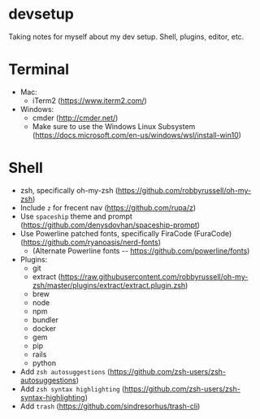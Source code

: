 # devsetup
Taking notes for myself about my dev setup. Shell, plugins, editor, etc.

# Terminal
* Mac:
  * iTerm2 (https://www.iterm2.com/)
* Windows:
  * cmder (http://cmder.net/)
  * Make sure to use the Windows Linux Subsystem (https://docs.microsoft.com/en-us/windows/wsl/install-win10)

# Shell
* zsh, specifically oh-my-zsh (https://github.com/robbyrussell/oh-my-zsh)
* Include `z` for frecent nav (https://github.com/rupa/z)
* Use `spaceship` theme and prompt (https://github.com/denysdovhan/spaceship-prompt)
* Use Powerline patched fonts, specifically FiraCode (FuraCode) (https://github.com/ryanoasis/nerd-fonts)
  * (Alternate Powerline fonts -- https://github.com/powerline/fonts)
* Plugins:
  * git
  * extract (https://raw.githubusercontent.com/robbyrussell/oh-my-zsh/master/plugins/extract/extract.plugin.zsh)
  * brew
  * node
  * npm
  * bundler
  * docker
  * gem
  * pip
  * rails
  * python
* Add `zsh autosuggestions` (https://github.com/zsh-users/zsh-autosuggestions)
* Add `zsh syntax highlighting` (https://github.com/zsh-users/zsh-syntax-highlighting)
* Add `trash` (https://github.com/sindresorhus/trash-cli)
